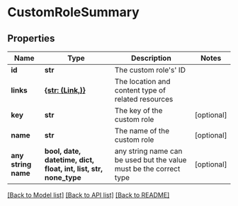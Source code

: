 # CustomRoleSummary


## Properties
Name | Type | Description | Notes
------------ | ------------- | ------------- | -------------
**id** | **str** | The custom role&#39;s&#39; ID | 
**links** | [**{str: (Link,)}**](Link.md) | The location and content type of related resources | 
**key** | **str** | The key of the custom role | [optional] 
**name** | **str** | The name of the custom role | [optional] 
**any string name** | **bool, date, datetime, dict, float, int, list, str, none_type** | any string name can be used but the value must be the correct type | [optional]

[[Back to Model list]](../README.md#documentation-for-models) [[Back to API list]](../README.md#documentation-for-api-endpoints) [[Back to README]](../README.md)


